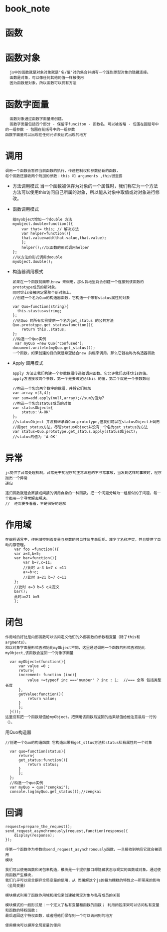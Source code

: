 # book_note
# 函数
# 函数对象
	  js中的函数就是对象对象就是'名/值'对的集合并拥有一个连到原型对象的隐藏连接。
	  函数是对象，可以像任何其他的值一样被使用
	  因为函数是对象，所以函数可以拥有方法
# 函数字面量
	  函数对象通过函数字面量来创建。
	  函数字面量包括四个部分 - 保留字funciton - 函数名，可以被省略 - 包围在圆括号中的一组参数 - 包围在花括号中的一组参数
	函数字面量可以出现在任何允许表达式出现的地方
# 调用
	调用一个函数会暂停当前函数的执行，传递控制权和参数给新的函数，
	每个函数还接收两个附加的参数：this 和 arguments ,this很重要
* 方法调用模式
	当一个函数被保存为对象的一个属性时，我们称它为一个方法
	方法可以使用this访问自己所属的对象，所以能从对象中取值或对对象进行修改。
* 函数调用模式

	  给myobject增加一个double 方法
	  myobject.double=function(){
	      var that= this; // 解决方法
	      var helper=function(){
		  that.value=add(that.value,that.value);
	      };
	      helper();//以函数的形式调用helper
	  };
	  //以方法的形式调用doouble
	  myobject.double();
* 构造器调用模式

	  如果在一个函数前面带上new 来调用，那么背地里将会创建一个连接到该函数的prototype成员的新对象，
	  同时this会被绑定呆那个新对象上。
	  //创建一个名为Quo的构造器函数，它构造一个带有status属性的对象

	  var Quo=function(string){
	    this.stastus=string;
	  };
	  //给Quo 的所有实例提供一个名为get_status 的公共方法
	  Quo.prototype.get_status=function(){
	      return this..status;
	  };
	  //构造一个Quo实例
	   var myQuo =new Quo("confused");
	  document.writeln(myQuo.get_status());
	  一个函数，如果创建的目的就是希望结合new 前缀来调用，那么它就被称为构造器函数 
* Apply 调用模式

	  apply 方法让我们构建一个参数数组传递给调用函数。它允许我们选择this的值。
	  apply方法接收两个参数，第一个是要绑定给this 的值，第二个就是一个参数数组

	  //构造一个包含两个数字的数组，并将它们相加
	  var array =[3,4];
	  var sum=add.apply(null,array);//sum的值为7
	  //构造一个包含status成员的对象
	  var statusObject={
	      status:'A-OK'
	  };
	  //statusObject 并没有继承自Quo.prototype,但我们可以在statusObject上调用
	  //用get_status方法，尽管statusObject并没有一个名为get_status的方法
	  var status=Quo.prototype.get_status.apply(statusObject);
	  //status的值为 'A-OK'
# 异常

	js提供了异常处理机制，异常是干扰程序的正常流程的不寻常事故，当发现这样的事故时，程序抛出一个异常
	递归

	递归函数就是会直接或间接的调用自身的一种函数。把一个问题分解为一组相似的子问题，每一个都用一个寻常解去解决。
	//  还需要多看看，不是很好的理解
# 作用域

	在编程语言中，作用域控制着变量与参数的可见性及生命周期。减少了名称冲突，并且提供了自动内存管理。
	    var foo =function(){
		var a=3,b=5;
		var bar=function(){
		    var b=7,c=11;
		    //此时 a-3 b=7 c =11
		    a+=b+c;
		    //此时 a=21 b=7 c=11
		};
		//此时 a=3 b=5 c未定义
		bar();
		此时a=21 b=5
	    };
# 闭包

	作用域的好处是内部函数可以访问定义他们的外部函数的参数和变量（除了this和argments）。
	和以对象字面量形式去初始化myObject不同，这里通过调用一个函数的形式去初始化myObject,该函数会返回一个对象字面量

	  var myObject=(function(){
	      var value =0 ;
	      return{
		  increment: function (inc){
		      value +=typeof inc ==='number' ? inc : 1;  //=== 全等 包括类型长度
		  },
		  getValue:function(){
		      return value;
		  }
	      };
	  }());
	这里没有把一个函数赋值给myObject。把调用该函数后返回的结果赋值给他注意最后一行的（）。

用Quo构造器

	//创建一个Quo的构造函数 它构造出带有get_sttus方法和status私有属性的一个对象

	  var quo=function(status){
	      return{
		  get_status:function(){
		      return status;
		  }
	      };
	  };
	  //构造一个quo实例
	  var myQuo = quo("zengkai");
	  console.log(myQuo.get_status());//zengkai 
# 回调

	request=prepare_the_request();
	send_request_asynchronously(request,function(response){
	    display(response);
	});

	传第一个函数作为参数给send_request_asynchronously函数，一旦接收到响应它就会被调用
	模块

	我们可以使用函数和闭包来构造，模块是一个提供接口却隐藏状态与现实的函数或对象。通过使用函数产生模块，
	我们几乎可以完全摒弃全局变量的使用，从 而缓解这个js的最为糟糕的特性之一所带来的影响（全局变量）

	模块模式利用了函数作用域和闭包来创建被绑定对象与私有成员的关联

	模块模式的一般形式是：一个定义了私有变量和函数的函数； 利用闭包床架可以访问私有变量和函数的特权函数；
	最后返回这个特权函数，或者把他们保存到一个可以访问到的地方

	使用模块可以摒弃全局变量的使用

